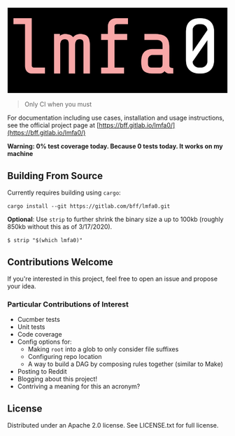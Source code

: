 ![lmfa0](logo.png)

> Only CI when you must

For documentation including use cases, installation and usage instructions, see the official project page at [https://bff.gitlab.io/lmfa0/](https://bff.gitlab.io/lmfa0/)

**Warning: 0% test coverage today. Because 0 tests today. It works on my machine**

## Building From Source

Currently requires building using `cargo`:

```
cargo install --git https://gitlab.com/bff/lmfa0.git
```

**Optional**: Use `strip` to further shrink the binary size a up to 100kb (roughly 850kb without this as of 3/17/2020).

```
$ strip "$(which lmfa0)"
```

## Contributions Welcome

If you're interested in this project, feel free to open an issue and propose your idea.

### Particular Contributions of Interest

 * Cucmber tests
 * Unit tests
 * Code coverage
 * Config options for:
   * Making `root` into a glob to only consider file suffixes
   * Configuring repo location
   * A way to build a DAG by composing rules together (similar to Make)
 * Posting to Reddit
 * Blogging about this project!
 * Contriving a meaning for this an acronym?

## License

Distributed under an Apache 2.0 license. See LICENSE.txt for full license.

